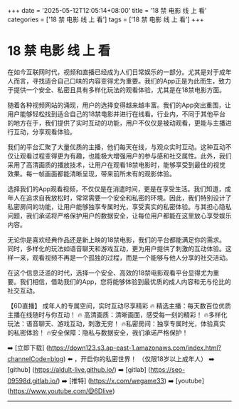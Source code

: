 +++
date = '2025-05-12T12:05:14+08:00'
title = '18 禁 电影 线 上 看'
categories = ['18 禁 电影 线 上 看']
tags = ['18 禁 电影 线 上 看']
+++

# 18 禁 电影 线 上 看

在如今互联网时代，视频和直播已经成为人们日常娱乐的一部分。尤其是对于成年人而言，寻找适合自己口味的内容变得尤为重要。我们的App正是为此而生，致力于提供一个安全、私密且具有多样化玩法的观看体验，尤其是在18禁电影方面。

随着各种视频网站的涌现，用户的选择变得越来越丰富。我们的App突出重围，让用户能够轻松找到适合自己的18禁电影并进行在线看。行业内，不同于其他平台的地方在于，我们提供了实时互动的功能，用户不仅仅是被动观看，更能与主播进行互动，分享观看体验。

我们的平台汇聚了大量优质的主播，他们每天在线，与观众实时互动。这种互动不仅让观看过程变得更为有趣，也能极大增强用户的参与感和社交属性。此外，我们采用了高清画质的播放技术，让用户在观看18禁电影时，能够享受到最佳的视觉效果。每一帧画面都能清晰呈现，带来前所未有的观影体验。

选择我们的App观看视频，不仅仅是在消遣时间，更是在享受生活。我们知道，成年人在追求自我放松时，常常需要一个安全和私密的环境。因此，我们特别设计了私密房间的功能，让用户能够独享专属时光，享受真实的私密体验。与其担心隐私问题，我们承诺将严格保护用户的数据安全，让每位用户都能在这里放心享受娱乐内容。

无论你是喜欢经典作品还是新上映的18禁电影，我们的平台都能满足你的需求。同时，多样化的玩法如语音聊天和游戏互动，更为用户提供了刺激的互动体验。这样一来，观看视频不再是一个孤独的过程，而是一个能够与他人分享的社交活动。

在这个信息泛滥的时代，选择一个安全、高效的18禁电影观看平台显得尤为重要。我们相信，借助我们的App，您将能够体验到最优质的成人内容和无与伦比的社交互动。

【6D直播】
成年人的专属空间，实时互动尽享精彩
🔥 精选主播：每天数百位优质主播在线随时与你互动！
🔥 高清画质：清晰画面，感受每一刻的精彩！
🔥多样化玩法：语音聊天、游戏互动，刺激无穷！
🔥私密房间：独享专属时光，体验真实的私密体验！
🔥安全保障：隐私与数据安全，我们承诺严格保护！

➡️ [立即下载] (https://down123.s3.ap-east-1.amazonaws.com/index.html?channelCode=blog) ⬅️ ，开启你的私密世界！
（仅限18岁以上成年人）
➡️ [github] (https://aldult-live.github.io/)
➡️ [gitlab] (https://seo-09598d.gitlab.io/)
➡️ [推特] (https://x.com/wegame33)
➡️ [youtube] (https://www.youtube.com/@6Dlive)

---
